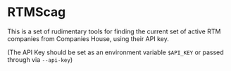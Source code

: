 RTMScag
=======

This is a set of rudimentary tools for finding the current set of
active RTM companies from Companies House, using their API key.

(The API Key should be set as an environment variable `$API_KEY` or
passed through via `--api-key`)

